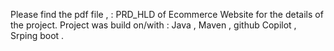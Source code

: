 Please find the pdf file , : PRD_HLD of Ecommerce Website for the details of the project.
Project was build on/with : Java , Maven , github Copilot , Srping boot .
